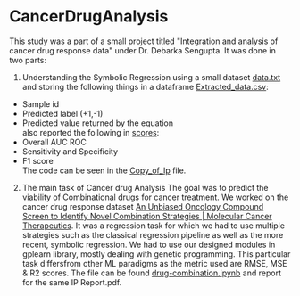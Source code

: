 # CancerDrugAnalysis
This study was a part of a small project titled "Integration and analysis of cancer drug response data" under Dr. Debarka Sengupta.
It was done in two parts:
1) Understanding the Symbolic Regression using a small dataset [data.txt](data.txt) and storing the following things in a dataframe [Extracted_data.csv](Extracted_data.csv): 
- Sample id
- Predicted label (+1,-1)
- Predicted value returned by the equation\
also reported the following in [scores](scores):
- Overall AUC ROC
- Sensitivity and Specificity
- F1 score\
The code can be seen in the [Copy_of_Ip](Copy_of_Ip.ipynb) file.
2) The main task of Cancer drug Analysis
The goal was to predict the viability of Combinational drugs for cancer treatment. We worked on the cancer drug response dataset [An Unbiased Oncology Compound Screen to Identify Novel Combination Strategies | Molecular Cancer Therapeutics](https://aacrjournals.org/mct/article/15/6/1155/92159/An-Unbiased-Oncology-Compound-Screen-to-Identify). 
It was a regression task for which we had to use multiple strategies such as the classical regression pipeline as well as the more recent, symbolic regression. We had to use our designed modules in gplearn library, mostly dealing with genetic programming. This particular task differsfrom other ML paradigms as the metric used are RMSE, MSE & R2 scores.
The file can be found [drug-combination.ipynb](drug-combination.ipynb) and report for the same IP Report.pdf.
